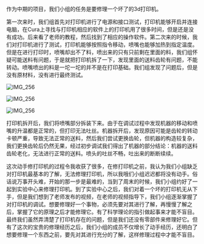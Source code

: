 作为中期的项目，我们小组的任务是要修理一个坏了的3d打印机。

第一次来时，我们组首先对打印机进行了电源和接口测试，打印机能够开启并连接电脑，在Cura上寻找与打印机相应的软件上的打印机用了很多时间，但是还是没有成功。后来看了老师的教程，然后找到了相应的操作软件。第二次来的时候，我们对打印机进行了测试，打印机能够按照指令移动，喷嘴也能够加热到指定温度。但是在进行打印时，喷嘴却出不了料，喷出来的只有只前剩在里面的料，我们组怀疑可能送料有问题，于是就把打印机拆了一下，发现里面的送料齿轮有问题，不能转动。喷嘴喷出的料是一坨一坨的并不是在打印基础。我们组发现了问题后，但是没有原材料，没有进行最终测试。

![IMG_256](file:///C:/Users/逸浅/AppData/Local/Temp/msohtmlclip1/01/clip_image002.jpg)

![IMG_256](file:///C:/Users/逸浅/AppData/Local/Temp/msohtmlclip1/01/clip_image004.jpg)

![IMG_256](file:///C:/Users/逸浅/AppData/Local/Temp/msohtmlclip1/01/clip_image006.jpg)

 

打印机拆开后，我们将喷嘴部分拆装下来。由于在调试过程中发现机器的移动和喷嘴的升温都是正常的，但打印无法吐丝。机器拆开后，发现原因可能是齿轮的转动卡顿严重，导致无法正常的送料，然后我们尝试更换齿轮，但机器的构造较复杂，我们更换齿轮后仍然无果，经过初步调试我们得出了机器的部分结论：机器的送料齿轮老化，无法进行正常的送料。喷头的吐丝不畅，吐出来的断断续续。

这次动手修打印机的过程令我收获了很多，在修打印机之前，我认为我们小组缺乏对打印机最基本的了解，无法修理打印机，所以我哦们小组迟迟都将没有动手。俗话说万事开头难，开始的那一步是最难的，当到了周末的时候，我们小组约好了一起到实验中心来修理打印机。到了实验中心之后，我们对着一个坏的打印机无从下手，但是我们想到了老师发布的视频，在老师的视频指导下，我们小组逐渐掌握了对打印机的调试。想要修理好一个事物，必须先要对其进行了解，再慢慢了解之后，掌握了它的原理之后才能修理它。有了科学理论的指引做起事来才能不盲目。最终我们虽然弄清楚了打印机存在的问题，但是我们还没有零部件来修理好它。但有了这次的宝贵的修理经历之后，我们小组的成员不仅增长了动手经历，还明白了想要修理一个东西之前，要先对其进行充分的了解，这样修理过程中才能不盲目。